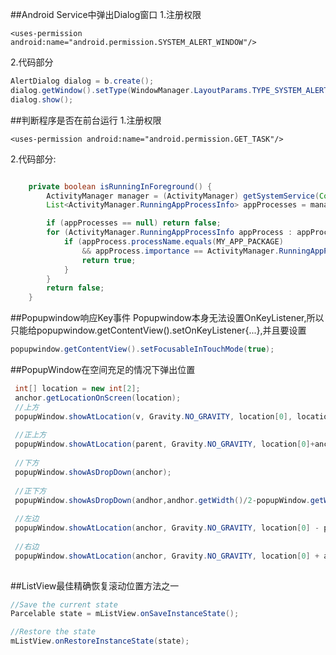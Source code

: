 ##Android Service中弹出Dialog窗口
1.注册权限

```
<uses-permission android:name="android.permission.SYSTEM_ALERT_WINDOW"/>
```

2.代码部分

```java
AlertDialog dialog = b.create();
dialog.getWindow().setType(WindowManager.LayoutParams.TYPE_SYSTEM_ALERT);
dialog.show();
```
        
##判断程序是否在前台运行
1.注册权限

```
<uses-permission android:name="android.permission.GET_TASK"/>
```

2.代码部分:

```java

    private boolean isRunningInForeground() {
        ActivityManager manager = (ActivityManager) getSystemService(Context.ACTIVITY_SERVICE);
        List<ActivityManager.RunningAppProcessInfo> appProcesses = manager.getRunningAppProcesses();

        if (appProcesses == null) return false;
        for (ActivityManager.RunningAppProcessInfo appProcess : appProcesses) {
            if (appProcess.processName.equals(MY_APP_PACKAGE)
                && appProcess.importance == ActivityManager.RunningAppProcessInfo.IMPORTANCE_FOREGROUND) {
                return true;
            }
        }
        return false;
    }
```


##Popupwindow响应Key事件
Popupwindow本身无法设置OnKeyListener,所以只能给popupwindow.getContentView().setOnKeyListener{...},并且要设置

```java
popupwindow.getContentView().setFocusableInTouchMode(true);
```

##PopupWindow在空间充足的情况下弹出位置

```java
 int[] location = new int[2];  
 anchor.getLocationOnScreen(location); 
 //上方
 popupWindow.showAtLocation(v, Gravity.NO_GRAVITY, location[0], location[1]-popupWindow.getHeight()); 
 
 //正上方
 popupWindow.showAtLocation(parent, Gravity.NO_GRAVITY, location[0]+anchor.getWidth()/2-popupWindow.getWidth()/2, location[1] - popupWindow.getHeight());
 
 //下方
 popupWindow.showAsDropDown(anchor);
 
 //正下方
 popupWindow.showAsDropDown(andhor,andhor.getWidth()/2-popupWindow.getWidth()/2,0);
 
 //左边
 popupWindow.showAtLocation(anchor, Gravity.NO_GRAVITY, location[0] - popupWindow.getWidth(), location[1]);
 
 //右边
 popupWindow.showAtLocation(anchor, Gravity.NO_GRAVITY, location[0] + anchor.getWidth(), location[1]); 
 
```

##ListView最佳精确恢复滚动位置方法之一

```java
//Save the current state
Parcelable state = mListView.onSaveInstanceState();

//Restore the state
mListView.onRestoreInstanceState(state);
```

